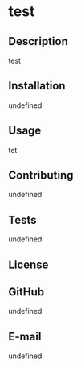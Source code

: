 # test

## Description
test 

## Installation
undefined

## Usage
tet

## Contributing
undefined

## Tests
undefined

## License


## GitHub
undefined

## E-mail
undefined

